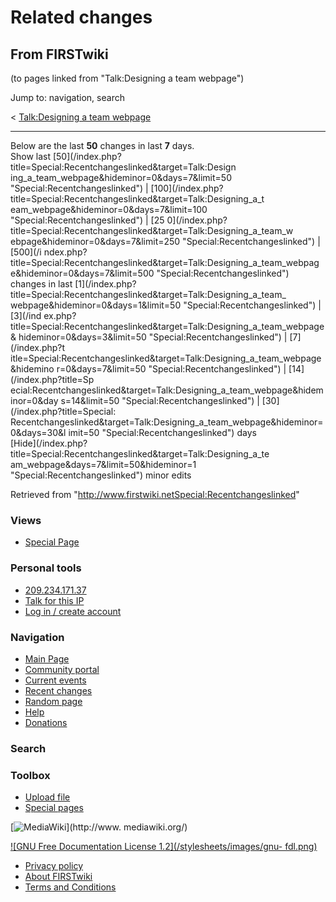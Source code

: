 # Related changes

## From FIRSTwiki

(to pages linked from "Talk:Designing a team webpage")

Jump to: navigation, search

< [Talk:Designing a team webpage](/index.php?title=Talk:Designing_a_team_webpage&redirect=no "Talk:Designing a team webpage")

--------------------------------------------------------------------------------

Below are the last **50** changes in last **7** days.<br>
Show last [50](/index.php?title=Special:Recentchangeslinked&target=Talk:Design
ing_a_team_webpage&hideminor=0&days=7&limit=50 "Special:Recentchangeslinked") | [100](/index.php?title=Special:Recentchangeslinked&target=Talk:Designing_a_t
eam_webpage&hideminor=0&days=7&limit=100 "Special:Recentchangeslinked") | [25 0](/index.php?title=Special:Recentchangeslinked&target=Talk:Designing_a_team_w
ebpage&hideminor=0&days=7&limit=250 "Special:Recentchangeslinked") | [500](/i
ndex.php?title=Special:Recentchangeslinked&target=Talk:Designing_a_team_webpag
e&hideminor=0&days=7&limit=500 "Special:Recentchangeslinked") changes in last [1](/index.php?title=Special:Recentchangeslinked&target=Talk:Designing_a_team_
webpage&hideminor=0&days=1&limit=50 "Special:Recentchangeslinked") | [3](/ind
ex.php?title=Special:Recentchangeslinked&target=Talk:Designing_a_team_webpage&
hideminor=0&days=3&limit=50 "Special:Recentchangeslinked") | [7](/index.php?t
itle=Special:Recentchangeslinked&target=Talk:Designing_a_team_webpage&hidemino
r=0&days=7&limit=50 "Special:Recentchangeslinked") | [14](/index.php?title=Sp
ecial:Recentchangeslinked&target=Talk:Designing_a_team_webpage&hideminor=0&day
s=14&limit=50 "Special:Recentchangeslinked") | [30](/index.php?title=Special:
Recentchangeslinked&target=Talk:Designing_a_team_webpage&hideminor=0&days=30&l
imit=50 "Special:Recentchangeslinked") days<br>
[Hide](/index.php?title=Special:Recentchangeslinked&target=Talk:Designing_a_te
am_webpage&days=7&limit=50&hideminor=1 "Special:Recentchangeslinked") minor edits

Retrieved from "<http://www.firstwiki.netSpecial:Recentchangeslinked>"

### Views

- [Special Page](Special:Recentchangeslinked/Talk:Designing_a_team_webpage)

### Personal tools

- [209.234.171.37](User:209.234.171.37)
- [Talk for this IP](User_talk:209.234.171.37)
- [Log in / create account](/index.php?title=Special:Userlogin&returnto=Special:Recentchangeslinked)

[](Main_Page "Main Page")

### Navigation

- [Main Page](Main_Page)
- [Community portal](FIRSTwiki:Community_portal)
- [Current events](Current_events)
- [Recent changes](Special:Recentchanges)
- [Random page](Special:Random)
- [Help](Help:Contents)
- [Donations](FIRSTwiki:Site_support)

### Search

### Toolbox

- [Upload file](Special:Upload)
- [Special pages](Special:Specialpages)

[![MediaWiki](/skins/common/images/poweredby_mediawiki_88x31.png)](http://www.
mediawiki.org/)

[![GNU Free Documentation License 1.2](/stylesheets/images/gnu-
fdl.png)](http://www.gnu.org/copyleft/fdl.html)

- [Privacy policy](FIRSTwiki:Privacy_policy "FIRSTwiki:Privacy policy")
- [About FIRSTwiki](FIRSTwiki:About "FIRSTwiki:About")
- [Terms and Conditions](FIRSTwiki:Terms_and_conditions "FIRSTwiki:Terms and conditions")
